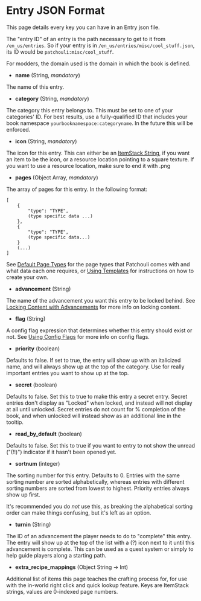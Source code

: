 # Entry JSON Format

This page details every key you can have in an Entry json file.

The "entry ID" of an entry is the path necessary to
get to it from `/en_us/entries`. So if your entry is in
`/en_us/entries/misc/cool_stuff.json`, its ID would be `patchouli:misc/cool_stuff`.

For modders, the domain used is the domain in which the book is defined.

* **name** (String, _mandatory_)

The name of this entry.

* **category** (String, _mandatory_)

The category this entry belongs to. This must be set to one of your categories' ID. For
best results, use a fully-qualified ID that includes your book namespace
`yourbooknamespace:categoryname`. In the future this will be enforced.

* **icon** (String, _mandatory_)

The icon for this entry. This can either be an [ItemStack
String](/docs/patchouli-advanced/itemstack-format), if you want an item to be the icon, or
a resource location pointing to a square texture. If you want to use a resource location,
make sure to end it with .png

* **pages** (Object Array, _mandatory_)

The array of pages for this entry. In the following format:

```
[
    {
        "type": "TYPE",
        (type specific data ...)
    },
    {
        "type": "TYPE",
        (type specific data...)
    }
    (...)
]
```

See [Default Page Types](/docs/patchouli-basics/page-types) for the page types that
Patchouli comes with and what data each one requires, or [Using
Templates](/docs/patchouli-basics/templates) for instructions on how to create your own.

* **advancement** (String)

The name of the advancement you want this entry to be locked behind. See [Locking Content
with Advancements](/docs/patchouli-basics/advancement-locking) for more info on locking
content.

* **flag** (String)

A config flag expression that determines whether this entry should exist or not. See
[Using Config Flags](/docs/patchouli-basics/config-gating) for more info on config flags.

* **priority** (boolean)

Defaults to false. If set to true, the entry will show up with an italicized name, and
will always show up at the top of the category. Use for really important entries you want
to show up at the top.

* **secret** (boolean)

Defaults to false. Set this to true to make this entry a secret entry. Secret entries
don't display as "Locked" when locked, and instead will not display at all until
unlocked. Secret entries do not count for % completion of the book, and when unlocked will
instead show as an additional line in the tooltip.

* **read_by_default** (boolean)

Defaults to false. Set this to true if you want to entry to not show the unread ("(!!)")
indicator if it hasn't been opened yet.

* **sortnum** (integer)

The sorting number for this entry. Defaults to 0. Entries with the same sorting number are
sorted alphabetically, whereas entries with different sorting numbers are sorted from
lowest to highest. Priority entries always show up first.

It's recommended you do *not* use this, as breaking the alphabetical sorting order can make
things confusing, but it's left as an option.

* **turnin** (String)

The ID of an advancement the player needs to do to "complete" this entry. The entry will
show up at the top of the list with a (?) icon next to it until this advancement is
complete. This can be used as a quest system or simply to help guide players along a
starting path.

* **extra_recipe_mappings** (Object String -> Int)

Additional list of items this page teaches the crafting process for, for use with the
in-world right click and quick lookup feature. Keys are ItemStack strings, values are
0-indexed page numbers.

